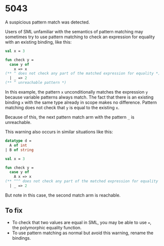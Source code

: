 # 5043

A suspicious pattern match was detected.

Users of SML unfamiliar with the semantics of pattern matching may sometimes try to use pattern matching to check an expression for equality with an existing binding, like this:

```sml
val x = 3

fun check y =
  case y of
    x => x
(** ^ does not check any part of the matched expression for equality *)
  | _ => 2
(** ^ unreachable pattern *)
```

In this example, the pattern `x` unconditionally matches the expression `y` because variable patterns always match. The fact that there is an existing binding `x` with the same type already in scope makes no difference. Pattern matching does not check that `y` is equal to the existing `x`.

Because of this, the next pattern match arm with the pattern `_` is unreachable.

This warning also occurs in similar situations like this:

```sml
datatype d =
  A of int
| B of string

val x = 3

fun check y =
  case y of
    A x => x
(** ^^^ does not check any part of the matched expression for equality *)
  | _ => 2
```

But note in this case, the second match arm is reachable.

## To fix

- To check that two values are equal in SML, you may be able to use `=`, the polymorphic equality function.
- To use pattern matching as normal but avoid this warning, rename the bindings.
